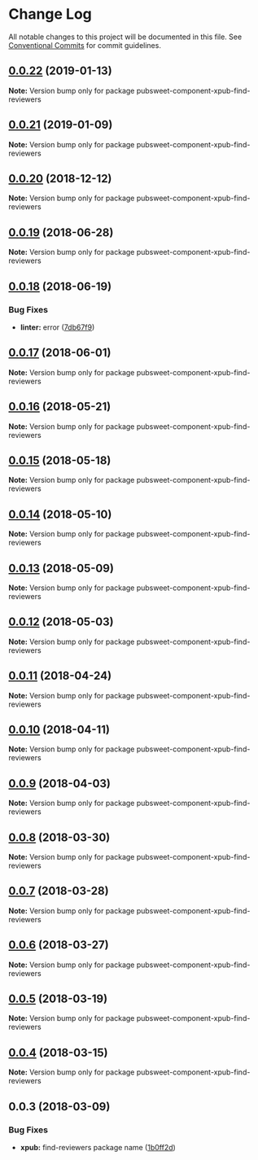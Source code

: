 # Change Log

All notable changes to this project will be documented in this file.
See [Conventional Commits](https://conventionalcommits.org) for commit guidelines.

## [0.0.22](https://gitlab.coko.foundation/pubsweet/pubsweet/compare/pubsweet-component-xpub-find-reviewers@0.0.21...pubsweet-component-xpub-find-reviewers@0.0.22) (2019-01-13)

**Note:** Version bump only for package pubsweet-component-xpub-find-reviewers





## [0.0.21](https://gitlab.coko.foundation/pubsweet/pubsweet/compare/pubsweet-component-xpub-find-reviewers@0.0.20...pubsweet-component-xpub-find-reviewers@0.0.21) (2019-01-09)

**Note:** Version bump only for package pubsweet-component-xpub-find-reviewers





## [0.0.20](https://gitlab.coko.foundation/pubsweet/pubsweet/compare/pubsweet-component-xpub-find-reviewers@0.0.19...pubsweet-component-xpub-find-reviewers@0.0.20) (2018-12-12)

**Note:** Version bump only for package pubsweet-component-xpub-find-reviewers





<a name="0.0.19"></a>
## [0.0.19](https://gitlab.coko.foundation/pubsweet/pubsweet/compare/pubsweet-component-xpub-find-reviewers@0.0.18...pubsweet-component-xpub-find-reviewers@0.0.19) (2018-06-28)




**Note:** Version bump only for package pubsweet-component-xpub-find-reviewers

<a name="0.0.18"></a>
## [0.0.18](https://gitlab.coko.foundation/pubsweet/pubsweet/compare/pubsweet-component-xpub-find-reviewers@0.0.17...pubsweet-component-xpub-find-reviewers@0.0.18) (2018-06-19)


### Bug Fixes

* **linter:** error ([7db67f9](https://gitlab.coko.foundation/pubsweet/pubsweet/commit/7db67f9))




<a name="0.0.17"></a>
## [0.0.17](https://gitlab.coko.foundation/pubsweet/pubsweet/compare/pubsweet-component-xpub-find-reviewers@0.0.16...pubsweet-component-xpub-find-reviewers@0.0.17) (2018-06-01)




**Note:** Version bump only for package pubsweet-component-xpub-find-reviewers

<a name="0.0.16"></a>
## [0.0.16](https://gitlab.coko.foundation/pubsweet/pubsweet/compare/pubsweet-component-xpub-find-reviewers@0.0.15...pubsweet-component-xpub-find-reviewers@0.0.16) (2018-05-21)




**Note:** Version bump only for package pubsweet-component-xpub-find-reviewers

<a name="0.0.15"></a>
## [0.0.15](https://gitlab.coko.foundation/pubsweet/pubsweet/compare/pubsweet-component-xpub-find-reviewers@0.0.14...pubsweet-component-xpub-find-reviewers@0.0.15) (2018-05-18)




**Note:** Version bump only for package pubsweet-component-xpub-find-reviewers

<a name="0.0.14"></a>
## [0.0.14](https://gitlab.coko.foundation/pubsweet/pubsweet/compare/pubsweet-component-xpub-find-reviewers@0.0.13...pubsweet-component-xpub-find-reviewers@0.0.14) (2018-05-10)




**Note:** Version bump only for package pubsweet-component-xpub-find-reviewers

<a name="0.0.13"></a>
## [0.0.13](https://gitlab.coko.foundation/pubsweet/pubsweet/compare/pubsweet-component-xpub-find-reviewers@0.0.12...pubsweet-component-xpub-find-reviewers@0.0.13) (2018-05-09)




**Note:** Version bump only for package pubsweet-component-xpub-find-reviewers

<a name="0.0.12"></a>
## [0.0.12](https://gitlab.coko.foundation/pubsweet/pubsweet/compare/pubsweet-component-xpub-find-reviewers@0.0.11...pubsweet-component-xpub-find-reviewers@0.0.12) (2018-05-03)




**Note:** Version bump only for package pubsweet-component-xpub-find-reviewers

<a name="0.0.11"></a>
## [0.0.11](https://gitlab.coko.foundation/pubsweet/pubsweet/compare/pubsweet-component-xpub-find-reviewers@0.0.10...pubsweet-component-xpub-find-reviewers@0.0.11) (2018-04-24)




**Note:** Version bump only for package pubsweet-component-xpub-find-reviewers

<a name="0.0.10"></a>
## [0.0.10](https://gitlab.coko.foundation/pubsweet/pubsweet/compare/pubsweet-component-xpub-find-reviewers@0.0.9...pubsweet-component-xpub-find-reviewers@0.0.10) (2018-04-11)




**Note:** Version bump only for package pubsweet-component-xpub-find-reviewers

<a name="0.0.9"></a>
## [0.0.9](https://gitlab.coko.foundation/pubsweet/pubsweet/compare/pubsweet-component-xpub-find-reviewers@0.0.8...pubsweet-component-xpub-find-reviewers@0.0.9) (2018-04-03)




**Note:** Version bump only for package pubsweet-component-xpub-find-reviewers

<a name="0.0.8"></a>
## [0.0.8](https://gitlab.coko.foundation/pubsweet/pubsweet/compare/pubsweet-component-xpub-find-reviewers@0.0.7...pubsweet-component-xpub-find-reviewers@0.0.8) (2018-03-30)




**Note:** Version bump only for package pubsweet-component-xpub-find-reviewers

<a name="0.0.7"></a>
## [0.0.7](https://gitlab.coko.foundation/pubsweet/pubsweet/compare/pubsweet-component-xpub-find-reviewers@0.0.6...pubsweet-component-xpub-find-reviewers@0.0.7) (2018-03-28)




**Note:** Version bump only for package pubsweet-component-xpub-find-reviewers

<a name="0.0.6"></a>
## [0.0.6](https://gitlab.coko.foundation/pubsweet/pubsweet/compare/pubsweet-component-xpub-find-reviewers@0.0.5...pubsweet-component-xpub-find-reviewers@0.0.6) (2018-03-27)




**Note:** Version bump only for package pubsweet-component-xpub-find-reviewers

<a name="0.0.5"></a>
## [0.0.5](https://gitlab.coko.foundation/pubsweet/pubsweet/compare/pubsweet-component-xpub-find-reviewers@0.0.4...pubsweet-component-xpub-find-reviewers@0.0.5) (2018-03-19)




**Note:** Version bump only for package pubsweet-component-xpub-find-reviewers

<a name="0.0.4"></a>
## [0.0.4](https://gitlab.coko.foundation/pubsweet/pubsweet/compare/pubsweet-component-xpub-find-reviewers@0.0.3...pubsweet-component-xpub-find-reviewers@0.0.4) (2018-03-15)




**Note:** Version bump only for package pubsweet-component-xpub-find-reviewers

<a name="0.0.3"></a>

## 0.0.3 (2018-03-09)

### Bug Fixes

* **xpub:** find-reviewers package name ([1b0ff2d](https://gitlab.coko.foundation/pubsweet/pubsweet/commit/1b0ff2d))

